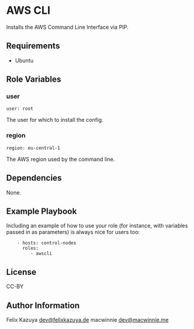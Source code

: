 # AWS CLI

Installs the AWS Command Line Interface via PIP.

## Requirements

* Ubuntu

## Role Variables

### user

```
user: root
```
The user for which to install the config.

### region

```
region: eu-central-1
```
The AWS region used by the command line.

## Dependencies

None.

## Example Playbook

Including an example of how to use your role (for instance, with variables passed in as parameters) is always nice for users too:

```
    - hosts: control-nodes
      roles:
         - awscli
```

## License

CC-BY

## Author Information

Felix Kazuya <dev@felixkazuya.de>
macwinnie <dev@macwinnie.me>
